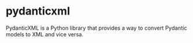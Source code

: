 # pydanticxml
PydanticXML is a Python library that provides a way to convert Pydantic models to XML and vice versa.
